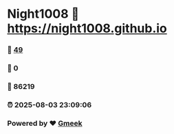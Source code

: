 # Night1008 :link: https://night1008.github.io 
### :page_facing_up: [49](https://night1008.github.io/tag.html) 
### :speech_balloon: 0 
### :hibiscus: 86219 
### :alarm_clock: 2025-08-03 23:09:06 
### Powered by :heart: [Gmeek](https://github.com/Meekdai/Gmeek)
